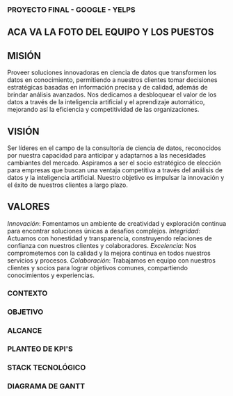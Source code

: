 ### PROYECTO FINAL - GOOGLE - YELPS

## ACA VA LA FOTO DEL EQUIPO Y LOS PUESTOS

## MISIÓN
Proveer soluciones innovadoras en ciencia de datos que transformen los datos en conocimiento, permitiendo a nuestros clientes tomar decisiones estratégicas basadas en información precisa y de calidad, además de brindar análisis avanzados. Nos dedicamos a desbloquear el valor de los datos a través de la inteligencia artificial y el aprendizaje automático, mejorando así la eficiencia y competitividad de las organizaciones.
## VISIÓN 
Ser líderes en el campo de la consultoría de ciencia de datos, reconocidos por nuestra capacidad para anticipar y adaptarnos a las necesidades cambiantes del mercado. Aspiramos a ser el socio estratégico de elección para empresas que buscan una ventaja competitiva a través del análisis de datos y la inteligencia artificial. Nuestro objetivo es impulsar la innovación y el éxito de nuestros clientes a largo plazo.
## VALORES
*Innovación*: Fomentamos un ambiente de creatividad y exploración continua para encontrar soluciones únicas a desafíos complejos.
*Integridad*: Actuamos con honestidad y transparencia, construyendo relaciones de confianza con nuestros clientes y colaboradores.
*Excelencia*: Nos comprometemos con la calidad y la mejora continua en todos nuestros servicios y procesos.
*Colaboración*: Trabajamos en equipo con nuestros clientes y socios para lograr objetivos comunes, compartiendo conocimientos y experiencias.

### CONTEXTO

### OBJETIVO

### ALCANCE

### PLANTEO DE KPI'S

### STACK TECNOLÓGICO

### DIAGRAMA DE GANTT